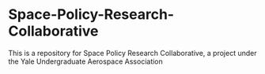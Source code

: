 # Space-Policy-Research-Collaborative
This is a repository for Space Policy Research Collaborative, a project under the Yale Undergraduate Aerospace Association
